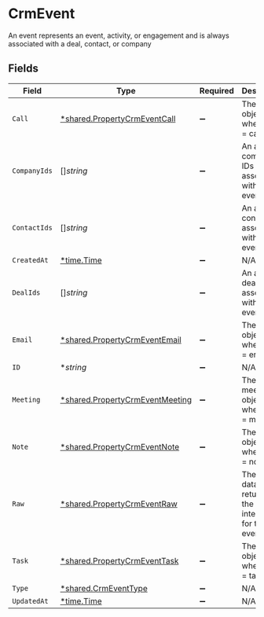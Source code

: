 # CrmEvent

An event represents an event, activity, or engagement and is always associated with a deal, contact, or company


## Fields

| Field                                                                                    | Type                                                                                     | Required                                                                                 | Description                                                                              |
| ---------------------------------------------------------------------------------------- | ---------------------------------------------------------------------------------------- | ---------------------------------------------------------------------------------------- | ---------------------------------------------------------------------------------------- |
| `Call`                                                                                   | [*shared.PropertyCrmEventCall](../../../pkg/models/shared/propertycrmeventcall.md)       | :heavy_minus_sign:                                                                       | The call object, when type = call                                                        |
| `CompanyIds`                                                                             | []*string*                                                                               | :heavy_minus_sign:                                                                       | An array of company IDs associated with this event                                       |
| `ContactIds`                                                                             | []*string*                                                                               | :heavy_minus_sign:                                                                       | An array of contact IDs associated with this event                                       |
| `CreatedAt`                                                                              | [*time.Time](https://pkg.go.dev/time#Time)                                               | :heavy_minus_sign:                                                                       | N/A                                                                                      |
| `DealIds`                                                                                | []*string*                                                                               | :heavy_minus_sign:                                                                       | An array of deal IDs associated with this event                                          |
| `Email`                                                                                  | [*shared.PropertyCrmEventEmail](../../../pkg/models/shared/propertycrmeventemail.md)     | :heavy_minus_sign:                                                                       | The email object, when type = email                                                      |
| `ID`                                                                                     | **string*                                                                                | :heavy_minus_sign:                                                                       | N/A                                                                                      |
| `Meeting`                                                                                | [*shared.PropertyCrmEventMeeting](../../../pkg/models/shared/propertycrmeventmeeting.md) | :heavy_minus_sign:                                                                       | The meeting object, when type = meeting                                                  |
| `Note`                                                                                   | [*shared.PropertyCrmEventNote](../../../pkg/models/shared/propertycrmeventnote.md)       | :heavy_minus_sign:                                                                       | The note object, when type = note                                                        |
| `Raw`                                                                                    | [*shared.PropertyCrmEventRaw](../../../pkg/models/shared/propertycrmeventraw.md)         | :heavy_minus_sign:                                                                       | The raw data returned by the integration for this event.                                 |
| `Task`                                                                                   | [*shared.PropertyCrmEventTask](../../../pkg/models/shared/propertycrmeventtask.md)       | :heavy_minus_sign:                                                                       | The task object, when type = task                                                        |
| `Type`                                                                                   | [*shared.CrmEventType](../../../pkg/models/shared/crmeventtype.md)                       | :heavy_minus_sign:                                                                       | N/A                                                                                      |
| `UpdatedAt`                                                                              | [*time.Time](https://pkg.go.dev/time#Time)                                               | :heavy_minus_sign:                                                                       | N/A                                                                                      |